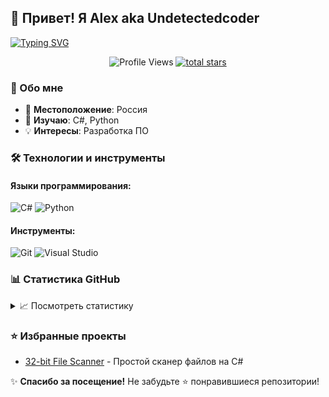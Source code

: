 ## 👋 Привет! Я Alex aka Undetectedcoder 

[![Typing SVG](https://readme-typing-svg.herokuapp.com/?lines=Software%20Developer;Passionate%20Coder;Always%20Learning;Open%20Source%20Enthusiast&center=true&size=30)](https://git.io/typing-svg)

<p align="center">
  <img src="https://komarev.com/ghpvc/?username=Undetectedcoder&style=flat-square&color=blue" alt="Profile Views"/>
  <a href="https://github.com/Undetectedcoder?tab=repositories">
    <img alt="total stars" src="https://custom-icon-badges.demolab.com/badge/dynamic/json?logo=star&color=55960c&labelColor=488207&label=Stars&style=for-the-badge&query=%24.stars&url=https://api.github-star-counter.workers.dev/user/Undetectedcoder"/>
  </a>
</p>

### 🚀 Обо мне
* 📍 **Местоположение**: Россия
* 🌱 **Изучаю**: C#, Python
* 💡 **Интересы**: Разработка ПО

### 🛠️ Технологии и инструменты

#### Языки программирования:
![C#](https://img.shields.io/badge/C%23-239120?style=for-the-badge&logo=c-sharp&logoColor=white)
![Python](https://img.shields.io/badge/Python-3776AB?style=for-the-badge&logo=python&logoColor=white)

#### Инструменты:
![Git](https://img.shields.io/badge/Git-F05032?style=for-the-badge&logo=git&logoColor=white)
![Visual Studio](https://img.shields.io/badge/Visual_Studio-5C2D91?style=for-the-badge&logo=visual%20studio&logoColor=white)

### 📊 Статистика GitHub

<details>
  <summary>📈 Посмотреть статистику</summary>
  <br/>
  <p align="center">
    <a href="https://github.com/anuraghazra/github-readme-stats">
      <img height="180em" src="https://github-readme-stats.vercel.app/api?username=Undetectedcoder&show_icons=true&theme=tokyonight&hide=issues"/>
    </a>
    <a href="https://github.com/anuraghazra/github-readme-streak-stats">
      <img height="180em" src="https://streak-stats.demolab.com/?user=Undetectedcoder&theme=tokyonight"/>
    </a>
    <a href="https://github.com/anuraghazra/github-readme-stats">
      <img height="180em" src="https://github-readme-stats.vercel.app/api/top-langs/?username=Undetectedcoder&layout=compact&theme=tokyonight&langs_count=6"/>
    </a>
  </p>
</details>

### ⭐ Избранные проекты

- [32-bit File Scanner](https://github.com/Undetectedcoder/32bit) - Простой сканер файлов на C# 



✨ **Спасибо за посещение!** Не забудьте ⭐ понравившиеся репозитории!
